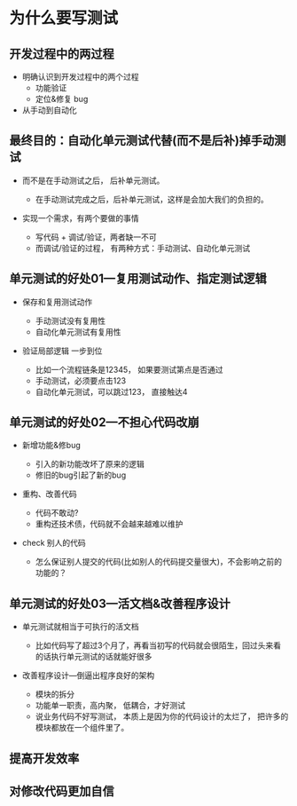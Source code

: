 <script setup>
import CVideo from '../components/CVideo.vue'
</script>

# 为什么要写测试

## 开发过程中的两过程

- 明确认识到开发过程中的两个过程
  - 功能验证
  - 定位&修复 bug
- 从手动到自动化

## 最终目的：自动化单元测试代替(而不是后补)掉手动测试

- 而不是在手动测试之后， 后补单元测试。
  - 在手动测试完成之后，后补单元测试，这样是会加大我们的负担的。

- 实现一个需求，有两个要做的事情
  - 写代码 + 调试/验证，两者缺一不可
  - 而调试/验证的过程， 有两种方式：手动测试、自动化单元测试

## 单元测试的好处01—复用测试动作、指定测试逻辑

- 保存和复用测试动作
  - 手动测试没有复用性
  - 自动化单元测试有复用性

- 验证局部逻辑 一步到位
  - 比如一个流程链条是12345， 如果要测试第点是否通过
  - 手动测试，必须要点击123
  - 自动化单元测试，可以跳过123， 直接触达4

## 单元测试的好处02—不担心代码改崩

- 新增功能&修bug
  - 引入的新功能改坏了原来的逻辑
  - 修旧的bug引起了新的bug

- 重构、改善代码
  - 代码不敢动?
  - 重构还技术债，代码就不会越来越难以维护

- check  别人的代码
  - 怎么保证别人提交的代码(比如别人的代码提交量很大)，不会影响之前的功能的？

## 单元测试的好处03—活文档&改善程序设计

- 单元测试就相当于可执行的活文档
  - 比如代码写了超过3个月了，再看当初写的代码就会很陌生，回过头来看的话执行单元测试的话就能好很多

- 改善程序设计—倒逼出程序良好的架构
  - 模块的拆分
  - 功能单一职责，高内聚， 低耦合，才好测试
  - 说业务代码不好写测试， 本质上是因为你的代码设计的太烂了， 把许多的模块都放在一个组件里了。

## 提高开发效率
<!-- <CVideo src="//player.bilibili.com/player.html?aid=652198267&bvid=BV1me4y1c7nM&cid=1016712076&page=1"/> -->

## 对修改代码更加自信

<!-- <CVideo src="//player.bilibili.com/player.html?aid=353146778&bvid=BV1DX4y1U7df&cid=1045644165&page=1"/> -->
